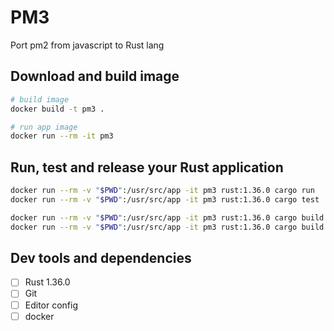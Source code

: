 # PM3

Port pm2 from javascript to Rust lang

## Download and build image

```sh
# build image
docker build -t pm3 .

# run app image
docker run --rm -it pm3
```

## Run, test and release your Rust application

```sh
docker run --rm -v "$PWD":/usr/src/app -it pm3 rust:1.36.0 cargo run
docker run --rm -v "$PWD":/usr/src/app -it pm3 rust:1.36.0 cargo test

docker run --rm -v "$PWD":/usr/src/app -it pm3 rust:1.36.0 cargo build 
docker run --rm -v "$PWD":/usr/src/app -it pm3 rust:1.36.0 cargo build --release
```


## Dev tools and dependencies

- [ ] Rust 1.36.0
- [ ] Git
- [ ] Editor config
- [ ] docker